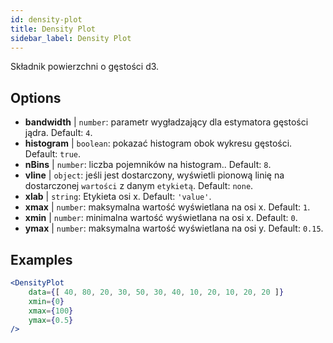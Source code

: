 ```yaml
---
id: density-plot
title: Density Plot
sidebar_label: Density Plot
---
```


Składnik powierzchni o gęstości d3.

## Options

* __bandwidth__ | `number`: parametr wygładzający dla estymatora gęstości jądra. Default: `4`.
* __histogram__ | `boolean`: pokazać histogram obok wykresu gęstości. Default: `true`.
* __nBins__ | `number`: liczba pojemników na histogram.. Default: `8`.
* __vline__ | `object`: jeśli jest dostarczony, wyświetli pionową linię na dostarczonej `wartości` z danym `etykietą`. Default: `none`.
* __xlab__ | `string`: Etykieta osi x. Default: `'value'`.
* __xmax__ | `number`: maksymalna wartość wyświetlana na osi x. Default: `1`.
* __xmin__ | `number`: minimalna wartość wyświetlana na osi x. Default: `0`.
* __ymax__ | `number`: maksymalna wartość wyświetlana na osi y. Default: `0.15`.


## Examples

```jsx live
<DensityPlot
    data={[ 40, 80, 20, 30, 50, 30, 40, 10, 20, 10, 20, 20 ]}
    xmin={0}
    xmax={100}
    ymax={0.5}
/>
```

